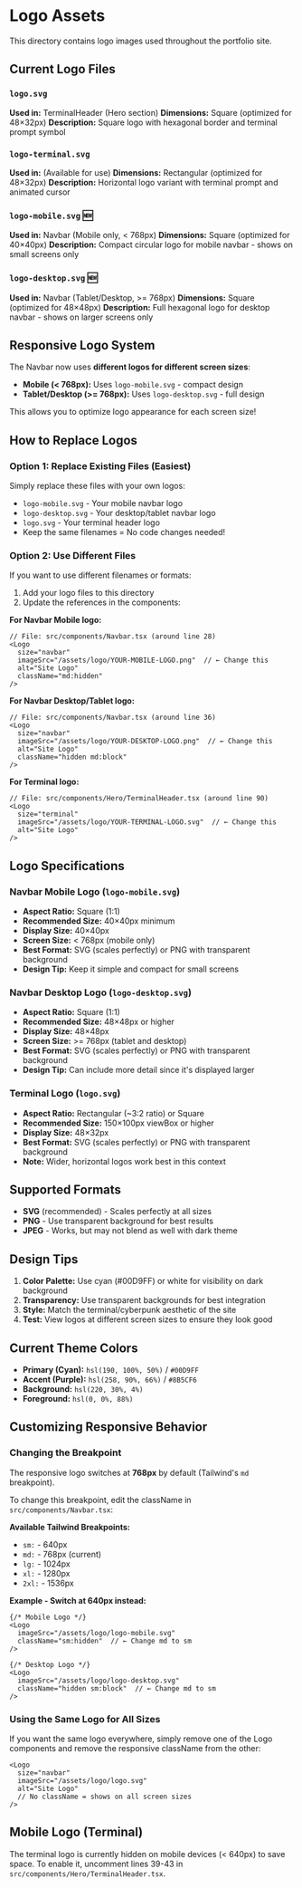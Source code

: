 # Logo Assets

This directory contains logo images used throughout the portfolio site.

## Current Logo Files

### `logo.svg`
**Used in:** TerminalHeader (Hero section)
**Dimensions:** Square (optimized for 48×32px)
**Description:** Square logo with hexagonal border and terminal prompt symbol

### `logo-terminal.svg`
**Used in:** (Available for use)
**Dimensions:** Rectangular (optimized for 48×32px)
**Description:** Horizontal logo variant with terminal prompt and animated cursor

### `logo-mobile.svg` 🆕
**Used in:** Navbar (Mobile only, < 768px)
**Dimensions:** Square (optimized for 40×40px)
**Description:** Compact circular logo for mobile navbar - shows on small screens only

### `logo-desktop.svg` 🆕
**Used in:** Navbar (Tablet/Desktop, >= 768px)
**Dimensions:** Square (optimized for 48×48px)
**Description:** Full hexagonal logo for desktop navbar - shows on larger screens only

## Responsive Logo System

The Navbar now uses **different logos for different screen sizes**:

- **Mobile (< 768px):** Uses `logo-mobile.svg` - compact design
- **Tablet/Desktop (>= 768px):** Uses `logo-desktop.svg` - full design

This allows you to optimize logo appearance for each screen size!

## How to Replace Logos

### Option 1: Replace Existing Files (Easiest)
Simply replace these files with your own logos:
- `logo-mobile.svg` - Your mobile navbar logo
- `logo-desktop.svg` - Your desktop/tablet navbar logo
- `logo.svg` - Your terminal header logo
- Keep the same filenames = No code changes needed!

### Option 2: Use Different Files
If you want to use different filenames or formats:

1. Add your logo files to this directory
2. Update the references in the components:

**For Navbar Mobile logo:**
```tsx
// File: src/components/Navbar.tsx (around line 28)
<Logo
  size="navbar"
  imageSrc="/assets/logo/YOUR-MOBILE-LOGO.png"  // ← Change this
  alt="Site Logo"
  className="md:hidden"
/>
```

**For Navbar Desktop/Tablet logo:**
```tsx
// File: src/components/Navbar.tsx (around line 36)
<Logo
  size="navbar"
  imageSrc="/assets/logo/YOUR-DESKTOP-LOGO.png"  // ← Change this
  alt="Site Logo"
  className="hidden md:block"
/>
```

**For Terminal logo:**
```tsx
// File: src/components/Hero/TerminalHeader.tsx (around line 90)
<Logo
  size="terminal"
  imageSrc="/assets/logo/YOUR-TERMINAL-LOGO.svg"  // ← Change this
  alt="Site Logo"
/>
```

## Logo Specifications

### Navbar Mobile Logo (`logo-mobile.svg`)
- **Aspect Ratio:** Square (1:1)
- **Recommended Size:** 40×40px minimum
- **Display Size:** 40×40px
- **Screen Size:** < 768px (mobile only)
- **Best Format:** SVG (scales perfectly) or PNG with transparent background
- **Design Tip:** Keep it simple and compact for small screens

### Navbar Desktop Logo (`logo-desktop.svg`)
- **Aspect Ratio:** Square (1:1)
- **Recommended Size:** 48×48px or higher
- **Display Size:** 48×48px
- **Screen Size:** >= 768px (tablet and desktop)
- **Best Format:** SVG (scales perfectly) or PNG with transparent background
- **Design Tip:** Can include more detail since it's displayed larger

### Terminal Logo (`logo.svg`)
- **Aspect Ratio:** Rectangular (~3:2 ratio) or Square
- **Recommended Size:** 150×100px viewBox or higher
- **Display Size:** 48×32px
- **Best Format:** SVG (scales perfectly) or PNG with transparent background
- **Note:** Wider, horizontal logos work best in this context

## Supported Formats

- **SVG** (recommended) - Scales perfectly at all sizes
- **PNG** - Use transparent background for best results
- **JPEG** - Works, but may not blend as well with dark theme

## Design Tips

1. **Color Palette:** Use cyan (#00D9FF) or white for visibility on dark background
2. **Transparency:** Use transparent backgrounds for best integration
3. **Style:** Match the terminal/cyberpunk aesthetic of the site
4. **Test:** View logos at different screen sizes to ensure they look good

## Current Theme Colors

- **Primary (Cyan):** `hsl(190, 100%, 50%)` / `#00D9FF`
- **Accent (Purple):** `hsl(258, 90%, 66%)` / `#8B5CF6`
- **Background:** `hsl(220, 30%, 4%)`
- **Foreground:** `hsl(0, 0%, 88%)`

## Customizing Responsive Behavior

### Changing the Breakpoint

The responsive logo switches at **768px** by default (Tailwind's `md` breakpoint).

To change this breakpoint, edit the className in `src/components/Navbar.tsx`:

**Available Tailwind Breakpoints:**
- `sm:` - 640px
- `md:` - 768px (current)
- `lg:` - 1024px
- `xl:` - 1280px
- `2xl:` - 1536px

**Example - Switch at 640px instead:**
```tsx
{/* Mobile Logo */}
<Logo
  imageSrc="/assets/logo/logo-mobile.svg"
  className="sm:hidden"  // ← Change md to sm
/>

{/* Desktop Logo */}
<Logo
  imageSrc="/assets/logo/logo-desktop.svg"
  className="hidden sm:block"  // ← Change md to sm
/>
```

### Using the Same Logo for All Sizes

If you want the same logo everywhere, simply remove one of the Logo components and remove the responsive className from the other:

```tsx
<Logo
  size="navbar"
  imageSrc="/assets/logo/logo.svg"
  alt="Site Logo"
  // No className = shows on all screen sizes
/>
```

## Mobile Logo (Terminal)

The terminal logo is currently hidden on mobile devices (< 640px) to save space.
To enable it, uncomment lines 39-43 in `src/components/Hero/TerminalHeader.tsx`.

